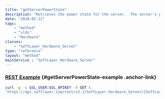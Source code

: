 ```yaml
---
title: "getServerPowerState"
description: "Retrieves the power state for the server.  The server's power status is retrieved from its remote management card.  This will return 'on' or 'off'. "
date: "2018-02-12"
tags:
    - "method"
    - "sldn"
    - "Hardware"
classes:
    - "SoftLayer_Hardware_Server"
type: "reference"
layout: "method"
mainService : "SoftLayer_Hardware_Server"
---
```


### [REST Example](#getServerPowerState-example) <a href="/article/rest/"><i class="fas fa-question"></i></a> {#getServerPowerState-example .anchor-link} 
```bash
curl -g -u $SL_USER:$SL_APIKEY -X GET \
'https://api.softlayer.com/rest/v3.1/SoftLayer_Hardware_Server/{SoftLayer_Hardware_ServerID}/getServerPowerState'
```
